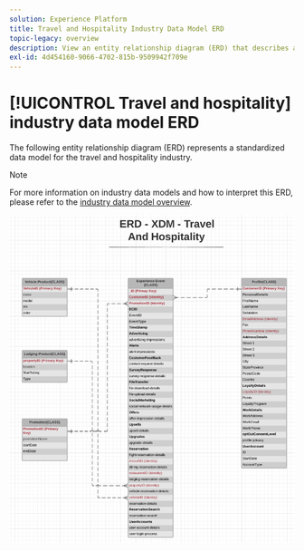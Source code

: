 ```yaml
---
solution: Experience Platform
title: Travel and Hospitality Industry Data Model ERD
topic-legacy: overview
description: View an entity relationship diagram (ERD) that describes a standardized data model for the travel and hospitality industry, compatible with Experience Data Model (XDM) for use in Adobe Experience Platform.
exl-id: 4d454160-9066-4702-815b-9509942f709e
---
```

# [!UICONTROL Travel and hospitality] industry data model ERD

The following entity relationship diagram (ERD) represents a standardized data model for the travel and hospitality industry.

>[!NOTE]
>
>For more information on industry data models and how to interpret this ERD, please refer to the [industry data model overview](./overview.md).

![](../../images/industries/travel-hospitality.png)
